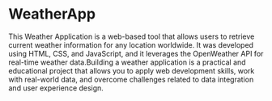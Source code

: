 # WeatherApp

This Weather Application is a web-based tool that allows users to retrieve current weather information for any location worldwide. It was developed using HTML, CSS, and JavaScript, and it leverages the OpenWeather API for real-time weather data.Building a weather application is a practical and educational project that allows you to apply web development skills, work with real-world data, and overcome challenges related to data integration and user experience design.
